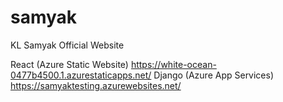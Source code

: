 # samyak
KL Samyak Official Website

React (Azure Static Website)
https://white-ocean-0477b4500.1.azurestaticapps.net/
Django (Azure App Services)
https://samyaktesting.azurewebsites.net/

